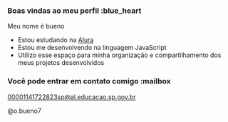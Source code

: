 ### Boas vindas ao meu perfil :blue_heart

Meu nome é bueno

- Estou estudando na [Alura](https://www.alura.com.br)
- Estou me desenvolvendo na linguagem JavaScript
- Utilizo esse espaço para minha organização e compartilhamento dos meus projetos desenvolvidos

### Você pode entrar em contato comigo :mailbox

00001141722823sp@al.educacao.sp.gov.br

@o.bueno7
